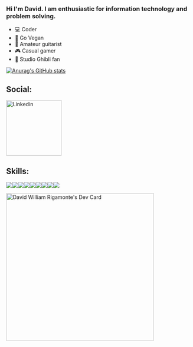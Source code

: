 ### Hi I'm David. I am enthusiastic for information technology and problem solving.

- 💻 Coder
- 🌱 Go Vegan
- 🎸 Amateur guitarist
- 🎮 Casual gamer
- 🏯 Studio Ghibli fan

[![Anurag's GitHub stats](https://github-readme-stats.vercel.app/api?username=davidwr)](https://github.com/anuraghazra/github-readme-stats)

## Social: 

<a href="https://www.linkedin.com/in/davidrigamonte">
<img src="https://img.shields.io/badge/LinkedIn-0077B5?style=for-the-badge&logo=linkedin&logoColor=white" alt="Linkedin" width="150" />
</a>
  
## Skills: 

<img src="https://img.shields.io/badge/JavaScript-323330?style=for-the-badge&logo=javascript&logoColor=F7DF1E"/><img src="https://img.shields.io/badge/TypeScript-007ACC?style=for-the-badge&logo=typescript&logoColor=white" /><img src="https://img.shields.io/badge/Delphi-B22222?style=for-the-badge&logo=delphi&logoColor=white" /><img src="https://img.shields.io/badge/Java-ED8B00?style=for-the-badge&logo=java&logoColor=white"/><img src="https://img.shields.io/badge/Go-00ADD8?style=for-the-badge&logo=go&logoColor=white"/><img src="https://img.shields.io/badge/node.js-%2343853D.svg?style=for-the-badge&logo=node.js&logoColor=white"/><img src="https://img.shields.io/badge/react-%2320232a.svg?style=for-the-badge&logo=react&logoColor=%2361DAFB"/><img src="https://img.shields.io/badge/PHP-777BB4?style=for-the-badge&logo=php&logoColor=white"/><img src="https://img.shields.io/badge/Unity-100000?style=for-the-badge&logo=unity&logoColor=white"/>

<a href="https://app.daily.dev/davidrigamonte"><img src="https://api.daily.dev/devcards/99b5ecde6ecd4970911eae326846bc68.png?r=zgs" width="400" alt="David William Rigamonte's Dev Card"/></a>
